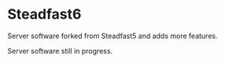 # Steadfast6
Server software forked from Steadfast5 and adds more features.

Server software still in progress.
